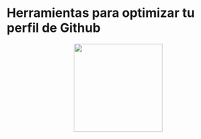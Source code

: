 #  Herramientas para optimizar tu perfil de Github

<div align="center">
  <img src="https://github.com/user-attachments/assets/d9cacd49-d6f5-4027-bbb8-066298321d7e" style="width: 200px;" />
</div>
